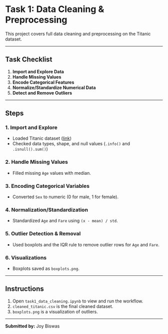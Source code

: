 # Task 1: Data Cleaning & Preprocessing 

This project covers full data cleaning and preprocessing on the Titanic dataset.

---

## Task Checklist

1. **Import and Explore Data**
2. **Handle Missing Values**
3. **Encode Categorical Features**
4. **Normalize/Standardize Numerical Data**
5. **Detect and Remove Outliers**

---

## Steps

### 1. Import and Explore
- Loaded Titanic dataset ([link](https://web.stanford.edu/class/archive/cs/cs109/cs109.1166/stuff/titanic.csv))
- Checked data types, shape, and null values (`.info()` and `.isnull().sum()`)

### 2. Handle Missing Values
- Filled missing `Age` values with median.

### 3. Encoding Categorical Variables
- Converted `Sex` to numeric (0 for male, 1 for female).

### 4. Normalization/Standardization
- Standardized `Age` and `Fare` using `(x - mean) / std`.

### 5. Outlier Detection & Removal
- Used boxplots and the IQR rule to remove outlier rows for `Age` and `Fare`.

### 6. Visualizations
- Boxplots saved as `boxplots.png`.

---

## Instructions

1. Open `task1_data_cleaning.ipynb` to view and run the workflow.
2. `cleaned_titanic.csv` is the final cleaned dataset.
3. `boxplots.png` is a visualization of outliers.

---

**Submitted by:** Joy Biswas
